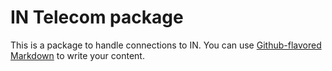 # IN Telecom package

This is a package to handle connections to IN. You can use
[Github-flavored Markdown](https://guides.github.com/features/mastering-markdown/)
to write your content.